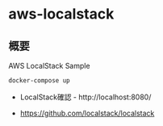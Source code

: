 # aws-localstack

## 概要

AWS LocalStack Sample

```bash
docker-compose up
```

- LocalStack確認 - http://localhost:8080/

- https://github.com/localstack/localstack
